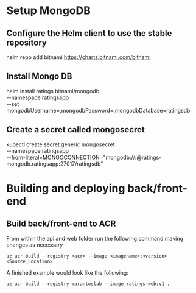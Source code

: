 # Setup MongoDB

## Configure the Helm client to use the stable repository 
helm repo add bitnami https://charts.bitnami.com/bitnami

## Install Mongo DB 
helm install ratings bitnami/mongodb \
    --namespace ratingsapp \
    --set mongodbUsername=<username>,mongodbPassword=<password>,mongodbDatabase=ratingsdb

## Create a secret called mongosecret
kubectl create secret generic mongosecret \
    --namespace ratingsapp \
    --from-literal=MONGOCONNECTION="mongodb://<username>:<password>@ratings-mongodb.ratingsapp:27017/ratingsdb"

# Building and deploying back/front-end

## Build back/front-end to ACR
From within the api and web folder run the following command making changes as necessary

`az acr build --registry <acr> --image <imagename>:<version> <Source_Location>`

A finished example would look like the following:

`az acr build --registry marantoslab --image ratings-web:v1 .`
